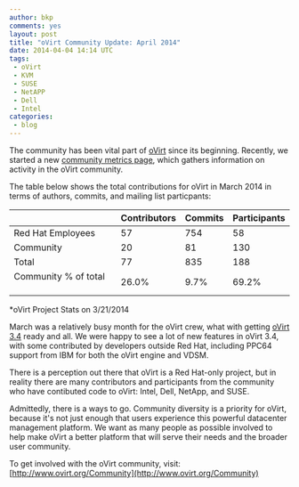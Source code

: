 ```yaml
---
author: bkp
comments: yes
layout: post
title: "oVirt Community Update: April 2014"
date: 2014-04-04 14:14 UTC
tags:
 - oVirt
 - KVM
 - SUSE
 - NetAPP
 - Dell
 - Intel
categories:
 - blog
---
```

The community has been vital part of [oVirt](http://www.ovirt.org/Home) since its beginning. Recently, we started a new [community metrics page](http://www.ovirt.org/stats/), which gathers information on activity in the oVirt community.

The table below shows the total contributions for oVirt in March 2014 in terms of authors, commits, and mailing list particpants:

|                        | Contributors  | Commits   | Participants |
| ---------------------- | ------------- | --------- | ------------ |
| Red Hat Employees      | 57            | 754       | 58           |
| Community              | 20            | 81        | 130          |
| Total                  | 77            | 835       | 188          |
| Community % of total &nbsp;&nbsp;&nbsp;   | 26.0%         | 9.7%      | 69.2%        |

*oVirt Project Stats on 3/21/2014

March was a relatively busy month for the oVirt crew, what with getting [oVirt 3.4](http://www.ovirt.org/OVirt_3.4_Release_Notes) ready and all. We were happy to see a lot of new features in oVirt 3.4, with some contributed by developers outside Red Hat, including PPC64 support from IBM for both the oVirt engine and VDSM.

There is a perception out there that oVirt is a Red Hat-only project, but in reality there are many contributors and participants from the community who have contibuted code to oVirt: Intel, Dell, NetApp, and SUSE. 

Admittedly, there is a ways to go. Community diversity is a priority for oVirt, because it's not just enough that users experience this powerful datacenter management platform. We want as many people as possible involved to help make oVirt a better platform that will serve their needs and the broader user community.

To get involved with the oVirt community, visit: [http://www.ovirt.org/Community](http://www.ovirt.org/Community)
